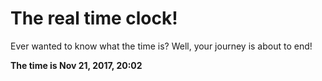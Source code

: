 # The real time clock!

Ever wanted to know what the time is? Well, your journey is about to end!

**The time is Nov 21, 2017, 20:02**